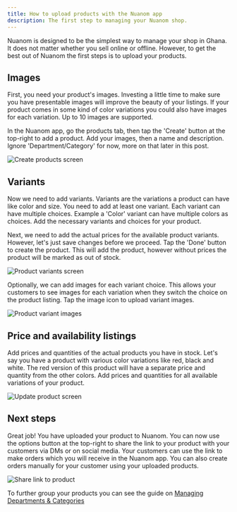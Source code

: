 ```yaml
---
title: How to upload products with the Nuanom app
description: The first step to managing your Nuanom shop.
---
```


Nuanom is designed to be the simplest way to manage your shop in Ghana. It does not matter whether you sell online or offline. However, to get the best out of Nuanom the first steps is to upload your products.

## Images

First, you need your product's images. Investing a little time to make sure you have presentable images will improve the beauty of your listings. If your product comes in some kind of color variations you could also have images for each variation. Up to 10 images are supported.

In the Nuanom app, go the products tab, then tap the 'Create' button at the top-right to add a product. Add your images, then a name and description. Ignore 'Department/Category' for now, more on that later in this post.

![Create products screen](../../../../assets/create-product-screen.png)

## Variants

Now we need to add variants. Variants are the variations a product can have like color and size.
You need to add at least one variant. Each variant can have multiple choices.
Example a 'Color' variant can have multiple colors as choices. Add the necessary variants and choices for your product.

Next, we need to add the actual prices for the available product variants.
However, let's just save changes before we proceed. Tap the 'Done' button to create the product.
This will add the product, however without prices the product will be marked as out of stock.

![Product variants screen](../../../../assets//product-variants-screen.png)

Optionally, we can add images for each variant choice. This allows your customers to see
images for each variation when they switch the choice on the product listing. Tap the image icon to upload variant images.

![Product variant images](../../../../assets/product-variant-images.jpeg)

## Price and availability listings

Add prices and quantities of the actual products you have in stock. Let's say you have a product with various color variations like red, black and white.
The red version of this product will have a separate price and quantity from the other colors. Add prices and quantities for all available variations of your product.

![Update product screen](../../../../assets/update-product-screen.png)

## Next steps

Great job! You have uploaded your product to Nuanom. You can now use the options button at the top-right
to share the link to your product with your customers via DMs or on social media. Your customers can use
the link to make orders which you will receive in the Nuanom app. You can also create orders manually for your customer using your uploaded products.

![Share link to product](../../../../assets/share-link-products.jpeg)

To further group your products you can see the guide on [Managing Departments & Categories](/guides/merchant/departments-categories/)

